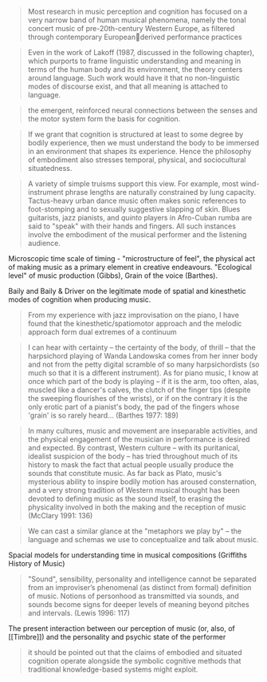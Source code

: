 
> Most research in music perception and cognition has focused on a very narrow band of human musical phenomena, namely the tonal concert music of pre-20th-century Western Europe, as filtered through contemporary Europeanderived performance practices

> Even in the work of Lakoff (1987, discussed in the following chapter), which purports to frame linguistic understanding and meaning in terms of the human body and its environment, the theory centers around language. Such work would have it that no non-linguistic modes of discourse exist, and that all meaning is attached to language.

> the emergent, reinforced neural connections between the senses and the motor system form the basis for cognition.

> If we grant that cognition is structured at least to some degree by bodily experience, then we must understand the body to be immersed in an environment that shapes its experience. Hence the philosophy of embodiment also stresses temporal, physical, and sociocultural situatedness.

> A variety of simple truisms support this view. For example, most wind-instrument phrase lengths are naturally constrained by lung capacity. Tactus-heavy urban dance music often makes sonic references to foot-stomping and to sexually suggestive slapping of skin. Blues guitarists, jazz pianists, and *quinto* players in Afro-Cuban rumba are said to "speak" with their hands and fingers. All such instances involve the embodiment of the musical performer and the listening audience.

Microscopic time scale of timing - "microstructure of feel", the physical act of making music as a primary element in creative endeavours. "Ecological level" of music production (Gibbs), Grain of the voice (Barthes). 

Baily and Baily & Driver on the legitimate mode of spatial and kinesthetic modes of cognition when producing music. 

> From my experience with jazz improvisation on the piano, I have found that the kinesthetic/spatiomotor approach and the melodic approach form dual extremes of a continuum

> I can hear with certainty – the certainty of the body, of thrill – that the harpsichord playing of Wanda Landowska comes from her inner body and not from the petty digital scramble of so many harpsichordists (so much so that it is a different instrument). As for piano music, I know at once which part of the body is playing – if it is the arm, too often, alas, muscled like a dancer's calves, the clutch of the finger tips (despite the sweeping flourishes of the wrists), or if on the contrary it is the only erotic part of a pianist's body, the pad of the fingers whose 'grain' is so rarely heard... (Barthes 1977: 189)

> In many cultures, music and movement are inseparable activities, and the physical engagement of the musician in performance is desired and expected. By contrast, Western culture – with its puritanical, idealist suspicion of the body – has tried throughout much of its history to mask the fact that actual people usually produce the sounds that constitute music. As far back as Plato, music's mysterious ability to inspire bodily motion has aroused consternation, and a very strong tradition of Western musical thought has been devoted to defining music as the sound itself, to erasing the physicality involved in both the making and the reception of music (McClary 1991: 136)

> We can cast a similar glance at the "metaphors we play by" – the language and schemas we use to conceptualize and talk about music.

Spacial models for understanding time in musical compositions (Griffiths History of Music)

> "Sound", sensibility, personality and intelligence cannot be separated from an improviser’s phenomenal (as distinct from formal) definition of music. Notions of personhood as transmitted via sounds, and sounds become signs for deeper levels of meaning beyond pitches and intervals. (Lewis 1996: 117)

The present interaction between our perception of music (or, also, of [[Timbre]]) and the personality and psychic state of the performer

> it should be pointed out that the claims of embodied and situated cognition operate alongside the symbolic cognitive methods that traditional knowledge-based systems might exploit.